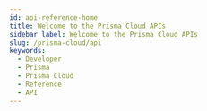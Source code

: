 ```yaml
---
id: api-reference-home
title: Welcome to the Prisma Cloud APIs
sidebar_label: Welcome to the Prisma Cloud APIs
slug: /prisma-cloud/api
keywords:
  - Developer
  - Prisma
  - Prisma Cloud
  - Reference
  - API
---
```

